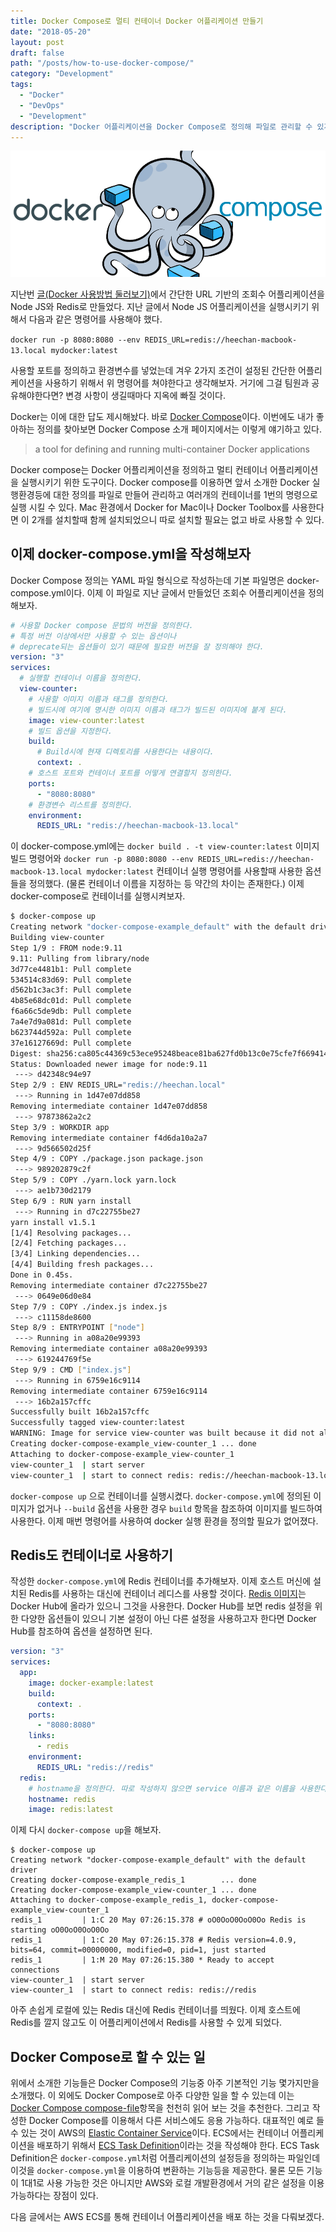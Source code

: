 ```yaml
---
title: Docker Compose로 멀티 컨테이너 Docker 어플리케이션 만들기
date: "2018-05-20"
layout: post
draft: false
path: "/posts/how-to-use-docker-compose/"
category: "Development"
tags:
  - "Docker"
  - "DevOps"
  - "Development"
description: "Docker 어플리케이션을 Docker Compose로 정의해 파일로 관리할 수 있게 하고 손쉽게 멀티 컨테이너 어플리케이션으로 만들어보자"
---
```


![docker-compose](./images/docker-compose.png)

 지난번 [글(Docker 사용방법 둘러보기)](https://heechan.me/posts/how-to-use-docker/)에서 간단한 URL 기반의 조회수 어플리케이션을 Node JS와 Redis로 만들었다. 지난 글에서 Node JS 어플리케이션을 실행시키기 위해서 다음과 같은 명령어를 사용해야 했다. 

`docker run -p 8080:8080 --env REDIS_URL=redis://heechan-macbook-13.local mydocker:latest` 

사용할 포트를 정의하고 환경변수를 넣었는데 겨우 2가지 조건이 설정된 간단한 어플리케이션을 사용하기 위해서 위 명령어를 쳐야한다고 생각해보자. 거기에 그걸 팀원과 공유해야한다면? 변경 사항이 생길때마다 지옥에 빠질 것이다.

 Docker는 이에 대한 답도 제시해놨다. 바로 [Docker Compose](https://docs.docker.com/compose/)이다. 이번에도 내가 좋아하는 정의를 찾아보면 Docker Compose 소개 페이지에서는 이렇게 얘기하고 있다. 

> a tool for defining and running multi-container Docker applications

 Docker compose는 Docker 어플리케이션을 정의하고 멀티 컨테이너 어플리케이션을 실행시키기 위한 도구이다. Docker compose를 이용하면 앞서 소개한 Docker 실행환경등에 대한 정의를 파일로 만들어 관리하고 여러개의 컨테이너를 1번의 명령으로 실행 시킬 수 있다. Mac 환경에서 Docker for Mac이나 Docker Toolbox를 사용한다면 이 2개를 설치할때 함께 설치되었으니 따로 설치할 필요는 없고 바로 사용할 수 있다.

## 이제 docker-compose.yml을 작성해보자

Docker Compose 정의는 YAML 파일 형식으로 작성하는데 기본 파일명은 docker-compose.yml이다. 이제 이 파일로 지난 글에서 만들었던 조회수 어플리케이션을 정의해보자.

```yaml
# 사용할 Docker compose 문법의 버전을 정의한다. 
# 특정 버전 이상에서만 사용할 수 있는 옵션이나 
# deprecate되는 옵션들이 있기 때문에 필요한 버전을 잘 정의해야 한다.
version: "3"
services:
  # 실행할 컨테이너 이름을 정의한다. 
  view-counter:
    # 사용할 이미지 이름과 태그를 정의한다. 
    # 빌드시에 여기에 명시한 이미지 이름과 태그가 빌드된 이미지에 붙게 된다.
    image: view-counter:latest
    # 빌드 옵션을 지정한다.
    build:
      # Build시에 현재 디렉토리를 사용한다는 내용이다.
      context: .
    # 호스트 포트와 컨테이너 포트를 어떻게 연결할지 정의한다.
    ports:
      - "8080:8080"
    # 환경변수 리스트를 정의한다. 
    environment:
      REDIS_URL: "redis://heechan-macbook-13.local"
```

이 docker-compose.yml에는  `docker build . -t view-counter:latest` 이미지 빌드 명령어와  `docker run -p 8080:8080 --env REDIS_URL=redis://heechan-macbook-13.local mydocker:latest`  컨테이너 실행 명령어를 사용할때 사용한 옵션들을 정의했다. (물론 컨테이너 이름을 지정하는 등 약간의 차이는 존재한다.) 이제 docker-compose로 컨테이너를 실행시켜보자. 

```bash
$ docker-compose up
Creating network "docker-compose-example_default" with the default driver
Building view-counter
Step 1/9 : FROM node:9.11
9.11: Pulling from library/node
3d77ce4481b1: Pull complete
534514c83d69: Pull complete
d562b1c3ac3f: Pull complete
4b85e68dc01d: Pull complete
f6a66c5de9db: Pull complete
7a4e7d9a081d: Pull complete
b623744d592a: Pull complete
37e16127669d: Pull complete
Digest: sha256:ca805c44369c53ece95248beace81ba627fd0b13c0e75cfe7f6694144c60bc7c
Status: Downloaded newer image for node:9.11
 ---> d42348c94e97
Step 2/9 : ENV REDIS_URL="redis://heechan.local"
 ---> Running in 1d47e07dd858
Removing intermediate container 1d47e07dd858
 ---> 97873862a2c2
Step 3/9 : WORKDIR app
Removing intermediate container f4d6da10a2a7
 ---> 9d566502d25f
Step 4/9 : COPY ./package.json package.json
 ---> 989202879c2f
Step 5/9 : COPY ./yarn.lock yarn.lock
 ---> ae1b730d2179
Step 6/9 : RUN yarn install
 ---> Running in d7c22755be27
yarn install v1.5.1
[1/4] Resolving packages...
[2/4] Fetching packages...
[3/4] Linking dependencies...
[4/4] Building fresh packages...
Done in 0.45s.
Removing intermediate container d7c22755be27
 ---> 0649e06d0e84
Step 7/9 : COPY ./index.js index.js
 ---> c11158de8600
Step 8/9 : ENTRYPOINT ["node"]
 ---> Running in a08a20e99393
Removing intermediate container a08a20e99393
 ---> 619244769f5e
Step 9/9 : CMD ["index.js"]
 ---> Running in 6759e16c9114
Removing intermediate container 6759e16c9114
 ---> 16b2a157cffc
Successfully built 16b2a157cffc
Successfully tagged view-counter:latest
WARNING: Image for service view-counter was built because it did not already exist. To rebuild this image you must use `docker-compose build` or `docker-compose up --build`.
Creating docker-compose-example_view-counter_1 ... done
Attaching to docker-compose-example_view-counter_1
view-counter_1  | start server
view-counter_1  | start to connect redis: redis://heechan-macbook-13.local
```

`docker-compose up` 으로 컨테이너를 실행시켰다. `docker-compose.yml`에 정의된 이미지가 없거나 `--build` 옵션을 사용한 경우 `build` 항목을 참조하여 이미지를 빌드하여 사용한다. 이제 매번 명령어를 사용하여 docker 실행 환경을 정의할 필요가 없어졌다. 

## Redis도 컨테이너로 사용하기

작성한 `docker-compose.yml`에 Redis 컨테이너를 추가해보자. 이제 호스트 머신에 설치된 Redis를 사용하는 대신에 컨테이너 레디스를 사용할 것이다. [Redis 이미지](https://hub.docker.com/_/redis/)는 Docker Hub에 올라가 있으니 그것을 사용한다. Docker Hub를 보면 redis 설정을 위한 다양한 옵션들이 있으니 기본 설정이 아닌 다른 설정을 사용하고자 한다면 Docker Hub를 참조하여 옵션을 설정하면 된다.

```yaml
version: "3"
services:
  app:
    image: docker-example:latest
    build:
      context: .
    ports:
      - "8080:8080"
    links:
      - redis
    environment:
      REDIS_URL: "redis://redis"
  redis:
    # hostname을 정의한다. 따로 작성하지 않으면 service 이름과 같은 이름을 사용한다.
    hostname: redis
    image: redis:latest
```

이제 다시 `docker-compose up`을 해보자. 

```shell
$ docker-compose up
Creating network "docker-compose-example_default" with the default driver
Creating docker-compose-example_redis_1        ... done
Creating docker-compose-example_view-counter_1 ... done
Attaching to docker-compose-example_redis_1, docker-compose-example_view-counter_1
redis_1         | 1:C 20 May 07:26:15.378 # oO0OoO0OoO0Oo Redis is starting oO0OoO0OoO0Oo
redis_1         | 1:C 20 May 07:26:15.378 # Redis version=4.0.9, bits=64, commit=00000000, modified=0, pid=1, just started
redis_1         | 1:M 20 May 07:26:15.380 * Ready to accept connections
view-counter_1  | start server
view-counter_1  | start to connect redis: redis://redis
```

 아주 손쉽게 로컬에 있는 Redis 대신에 Redis 컨테이너를 띄웠다. 이제 호스트에 Redis를 깔지 않고도 이 어플리케이션에서 Redis를 사용할 수 있게 되었다. 

## Docker Compose로 할 수 있는 일

위에서 소개한 기능들은 Docker Compose의 기능중 아주 기본적인 기능 몇가지만을 소개했다. 이 외에도 Docker Compose로 아주 다양한 일을 할 수 있는데 이는 [Docker Compose compose-file](https://docs.docker.com/compose/compose-file/#service-configuration-reference)항목을 천천히 읽어 보는 것을 추천한다. 그리고 작성한 Docker Compose를 이용해서 다른 서비스에도 응용 가능하다. 대표적인 예로 들 수 있는 것이 AWS의 [Elastic Container Service](https://aws.amazon.com/ecs/)이다. ECS에서는 컨테이너 어플리케이션을 배포하기 위해서 [ECS Task Definition](https://docs.aws.amazon.com/ko_kr/AWSCloudFormation/latest/UserGuide/aws-resource-ecs-taskdefinition.html)이라는 것을 작성해야 한다. ECS Task Definition은 `docker-compose.yml`처럼 어플리케이션의 설정등을 정의하는 파일인데 이것을 `docker-compose.yml`을 이용하여 변환하는 기능등을 제공한다. 물론 모든 기능이 1대1로 사용 가능한 것은 아니지만 AWS와 로컬 개발환경에서 거의 같은 설정을 이용 가능하다는 장점이 있다.



다음 글에서는 AWS ECS를 통해 컨테이너 어플리케이션을 배포 하는 것을 다뤄보겠다. 



